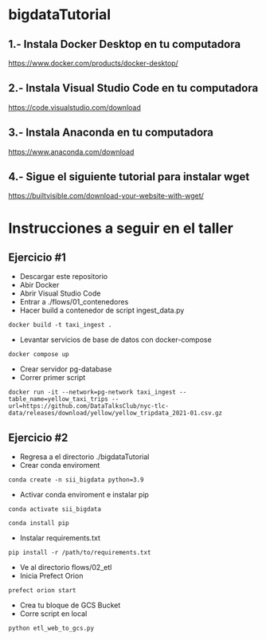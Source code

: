 # bigdataTutorial

## 1.- Instala Docker Desktop en tu computadora 

https://www.docker.com/products/docker-desktop/

## 2.- Instala Visual Studio Code en tu computadora 

https://code.visualstudio.com/download

## 3.- Instala Anaconda en tu computadora 

https://www.anaconda.com/download

## 4.- Sigue el siguiente tutorial para instalar wget

https://builtvisible.com/download-your-website-with-wget/


# Instrucciones a seguir en el taller

## Ejercicio #1

- Descargar este repositorio
- Abir Docker
- Abrir Visual Studio Code
- Entrar a ./flows/01_contenedores
- Hacer build a contenedor de script ingest_data.py

```
docker build -t taxi_ingest .
```

- Levantar servicios de base de datos con docker-compose

```
docker compose up
```

- Crear servidor pg-database
- Correr primer script

```
docker run -it --network=pg-network taxi_ingest --table_name=yellow_taxi_trips --url=https://github.com/DataTalksClub/nyc-tlc-data/releases/download/yellow/yellow_tripdata_2021-01.csv.gz 
```

## Ejercicio #2

- Regresa a el directorio ./bigdataTutorial
- Crear conda enviroment

```
conda create -n sii_bigdata python=3.9
```

- Activar conda enviroment e instalar pip

```
conda activate sii_bigdata
```
```
conda install pip
```
- Instalar requirements.txt
```
pip install -r /path/to/requirements.txt
```
- Ve al directorio flows/02_etl
- Inicia Prefect Orion
```
prefect orion start
```
- Crea tu bloque de GCS Bucket
- Corre script en local
```
python etl_web_to_gcs.py
```

